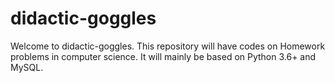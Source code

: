 # didactic-goggles
Welcome to didactic-goggles. This repository will have codes on Homework problems in computer science. It will mainly be based on Python 3.6+ and MySQL.
